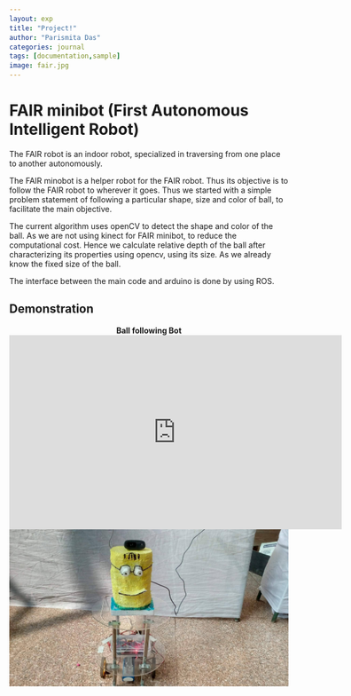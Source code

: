 ```yaml
---
layout: exp
title: "Project!"
author: "Parismita Das"
categories: journal
tags: [documentation,sample]
image: fair.jpg
---
```


# FAIR minibot (First Autonomous Intelligent Robot)

The FAIR  robot is an indoor robot, specialized in traversing from one place to another autonomously.

The FAIR minobot is a helper robot for the FAIR robot. Thus its objective is to follow the FAIR robot to wherever it goes. Thus we started with a simple problem statement of following a particular shape, size and color of ball, to facilitate the main objective. 

The current algorithm uses openCV to detect the shape and color of the ball. As we are not using kinect for FAIR minibot, to reduce the computational cost. Hence we calculate relative depth of the ball after characterizing its properties using opencv, using its size. As we already know the fixed size of the ball.

The interface between the main code and arduino is done by using ROS.

## Demonstration

<div class="imgcap">
<div align="middle">
<div class="thecap" align="middle" ><b>Ball following Bot</b> </div>
<iframe width="600" height="350" src="https://www.youtube.com/embed/rxRCw2yRdNA" frameborder="0" allow="autoplay; encrypted-media" allowfullscreen align="center"></iframe>
</div>
</div>

<img src="../assets/img/fair2.jpg">
